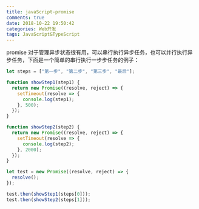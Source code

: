 ```yaml
---
title: javaScript-promise
comments: true
date: 2018-10-22 19:50:42
categories: Web开发
tags: JavaScript&TypeScript
---
```


promise 对于管理异步状态很有用，可以串行执行异步任务，也可以并行执行异步任务，下面是一个简单的串行执行一步步任务的例子：

<!--more-->

```js
let steps = ["第一步", "第二步", "第三步", "最后"];

function showStep1(step1) {
  return new Promise((resolve, reject) => {
    setTimeout(resolve => {
      console.log(step1);
    }, 500);
  });
}

function showStep2(step2) {
  return new Promise((resolve, reject) => {
    setTimeout(resolve => {
      console.log(step2);
    }, 2000);
  });
}

let test = new Promise((resolve, reject) => {
  resolve();
});

test.then(showStep1(steps[0]));
test.then(showStep2(steps[1]));
```
